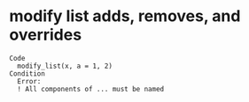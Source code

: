 # modify list adds, removes, and overrides

    Code
      modify_list(x, a = 1, 2)
    Condition
      Error:
      ! All components of ... must be named

